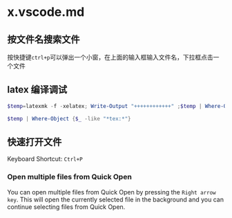 # x.vscode.md

## 按文件名搜索文件

按快捷键`ctrl+p`可以弹出一个小窗，在上面的输入框输入文件名，下拉框点击一个文件

## latex 编译调试

```powershell
$temp=latexmk -f -xelatex; Write-Output "++++++++++++" ;$temp | Where-Object {$_ -like "*tex:*"}
```

```powershell
$temp | Where-Object {$_ -like "*tex:*"}
```

## 快速打开文件

Keyboard Shortcut: `Ctrl+P`

### Open multiple files from Quick Open

You can open multiple files from Quick Open by pressing the `Right arrow key`.
This will open the currently selected file in the background
and you can continue selecting files from Quick Open.
